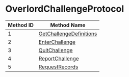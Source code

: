 # OverlordChallengeProtocol

| Method ID | Method Name |
|-----------|-------------|
| 1 | [GetChallengeDefinitions](#1-getchallengedefinitions) |
| 2 | [EnterChallenge](#2-enterchallenge) |
| 3 | [QuitChallenge](#3-quitchallenge) |
| 4 | [ReportChallenge](#4-reportchallenge) |
| 5 | [RequestRecords](#5-requestrecords) |
